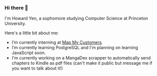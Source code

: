 ### Hi there 👋


I'm Howard Yen, a sophomore studying Computer Science at Princeton University. 

Here's a little bit about me: 
- I’m currently interning at [Map My Customers](https://mapmycustomers.me/). 
- I’m currently learning PostgreSQL and I'm planning on learning JavaScript soon. 
- I'm currently working on a MangaDex scrapper to automatically send chapters to Kindle as pdf files (can't make it public but message me if you want to talk about it!)

<!--
**howard-yen/howard-yen** is a ✨ _special_ ✨ repository because its `README.md` (this file) appears on your GitHub profile.
Here are some ideas to get you started:

- 🔭 I’m currently working on ...
- 🌱 I’m currently learning ...
- 👯 I’m looking to collaborate on ...
- 🤔 I’m looking for help with ...
- 💬 Ask me about ...
- 📫 How to reach me: ...
- 😄 Pronouns: ...
- ⚡ Fun fact: ...
-->
